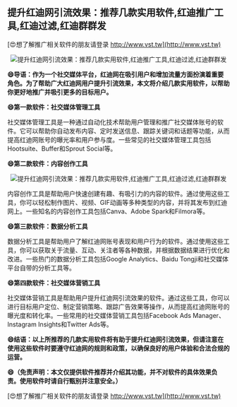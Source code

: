 ## **提升红迪网引流效果：推荐几款实用软件,红迪推广工具,红迪过滤,红迪群群发**

[😍想了解推广相关软件的朋友请登录 http://www.vst.tw](http://www.vst.tw)

 <center><img src="https://vst.tw/MP4/tuiguang/png/1.png" alt="提升红迪网引流效果：推荐几款实用软件,红迪推广工具,红迪过滤,红迪群群发"></center>

**😄导语：作为一个社交媒体平台，红迪网在吸引用户和增加流量方面扮演着重要角色。为了帮助广大红迪网用户提升引流效果，本文将介绍几款实用软件，以帮助你更好地推广并吸引更多的目标用户。**

**😄第一款软件：社交媒体管理工具**

社交媒体管理工具是一种通过自动化技术帮助用户管理和推广社交媒体账号的软件。它可以帮助你自动发布内容、定时发送信息、跟踪关键词和话题等功能，从而提高红迪网账号的曝光率和用户参与度。一些常见的社交媒体管理工具包括Hootsuite、Buffer和Sprout Social等。

**😄第二款软件：内容创作工具**

 <center><img src="https://vst.tw/MP4/tuiguang/png/3.png" alt="提升红迪网引流效果：推荐几款实用软件,红迪推广工具,红迪过滤,红迪群群发"></center>

内容创作工具是帮助用户快速创建有趣、有吸引力的内容的软件。通过使用这些工具，你可以轻松制作图片、视频、GIF动画等多种类型的内容，并将其发布到红迪网上。一些知名的内容创作工具包括Canva、Adobe Spark和Filmora等。

**😄第三款软件：数据分析工具**

数据分析工具是帮助用户了解红迪网账号表现和用户行为的软件。通过使用这些工具，你可以获取关于流量、互动、关注者等各种数据，并根据数据结果进行优化和改进。一些热门的数据分析工具包括Google Analytics、Baidu Tongji和社交媒体平台自带的分析工具等。

**😄第四款软件：社交媒体营销工具**

社交媒体营销工具是帮助用户提升红迪网引流效果的软件。通过这些工具，你可以进行目标用户定位、制定营销策略、跟踪广告效果等操作，从而提高红迪网账号的曝光度和转化率。一些常用的社交媒体营销工具包括Facebook Ads Manager、Instagram Insights和Twitter Ads等。

**😄结语：以上所推荐的几款实用软件将有助于提升红迪网引流效果，但请注意在使用这些软件时要遵守红迪网的规则和政策，以确保良好的用户体验和合法合规的运营。**

**😄（免责声明：本文仅提供软件推荐并介绍其功能，并不对软件的具体效果负责。使用软件时请自行甄别并注意安全。）**

[😍想了解推广相关软件的朋友请登录 http://www.vst.tw](http://www.vst.tw)



